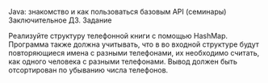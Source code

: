 Java: знакомство и как пользоваться базовым API (семинары)
Заключительное ДЗ.
Задание

Реализуйте структуру телефонной книги с помощью HashMap.
Программа также должна учитывать, что в во входной структуре будут 
повторяющиеся имена с разными телефонами, их необходимо считать, 
как одного человека с разными телефонами. Вывод должен быть 
отсортирован по убыванию числа телефонов.
